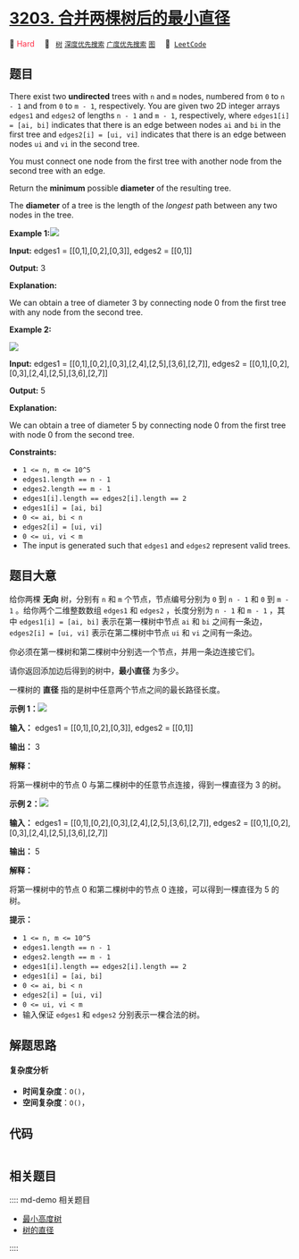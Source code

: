 # [3203. 合并两棵树后的最小直径](https://leetcode.com/problems/find-minimum-diameter-after-merging-two-trees)

🔴 <font color=#ff334b>Hard</font>&emsp; 🔖&ensp; [`树`](/leetcode/outline/tag/tree.md) [`深度优先搜索`](/leetcode/outline/tag/depth-first-search.md) [`广度优先搜索`](/leetcode/outline/tag/breadth-first-search.md) [`图`](/leetcode/outline/tag/graph.md)&emsp; 🔗&ensp;[`LeetCode`](https://leetcode.com/problems/find-minimum-diameter-after-merging-two-trees)


## 题目

There exist two **undirected** trees with `n` and `m` nodes, numbered from `0`
to `n - 1` and from `0` to `m - 1`, respectively. You are given two 2D integer
arrays `edges1` and `edges2` of lengths `n - 1` and `m - 1`, respectively,
where `edges1[i] = [ai, bi]` indicates that there is an edge between nodes
`ai` and `bi` in the first tree and `edges2[i] = [ui, vi]` indicates that
there is an edge between nodes `ui` and `vi` in the second tree.

You must connect one node from the first tree with another node from the
second tree with an edge.

Return the **minimum** possible **diameter** of the resulting tree.

The **diameter** of a tree is the length of the _longest_ path between any two
nodes in the tree.



**Example
1:**![](https://assets.leetcode.com/uploads/2024/04/22/example11-transformed.png)

**Input:** edges1 = [[0,1],[0,2],[0,3]], edges2 = [[0,1]]

**Output:** 3

**Explanation:**

We can obtain a tree of diameter 3 by connecting node 0 from the first tree
with any node from the second tree.

**Example 2:**

![](https://assets.leetcode.com/uploads/2024/04/22/example211.png)

**Input:** edges1 = [[0,1],[0,2],[0,3],[2,4],[2,5],[3,6],[2,7]], edges2 =
[[0,1],[0,2],[0,3],[2,4],[2,5],[3,6],[2,7]]

**Output:** 5

**Explanation:**

We can obtain a tree of diameter 5 by connecting node 0 from the first tree
with node 0 from the second tree.



**Constraints:**

  * `1 <= n, m <= 10^5`
  * `edges1.length == n - 1`
  * `edges2.length == m - 1`
  * `edges1[i].length == edges2[i].length == 2`
  * `edges1[i] = [ai, bi]`
  * `0 <= ai, bi < n`
  * `edges2[i] = [ui, vi]`
  * `0 <= ui, vi < m`
  * The input is generated such that `edges1` and `edges2` represent valid trees.


## 题目大意

给你两棵 **无向**  树，分别有 `n` 和 `m` 个节点，节点编号分别为 `0` 到 `n - 1` 和 `0` 到 `m - 1`
。给你两个二维整数数组 `edges1` 和 `edges2` ，长度分别为 `n - 1` 和 `m - 1` ，其中 `edges1[i] = [ai,
bi]` 表示在第一棵树中节点 `ai` 和 `bi` 之间有一条边，`edges2[i] = [ui, vi]` 表示在第二棵树中节点 `ui` 和
`vi` 之间有一条边。

你必须在第一棵树和第二棵树中分别选一个节点，并用一条边连接它们。

请你返回添加边后得到的树中，**最小直径**  为多少。

一棵树的 **直径**  指的是树中任意两个节点之间的最长路径长度。



**示例
1：**![](https://assets.leetcode.com/uploads/2024/04/22/example11-transformed.png)

**输入：** edges1 = [[0,1],[0,2],[0,3]], edges2 = [[0,1]]

**输出：** 3

**解释：**

将第一棵树中的节点 0 与第二棵树中的任意节点连接，得到一棵直径为 3 的树。

**示例 2：![](https://assets.leetcode.com/uploads/2024/04/22/example211.png)**

**输入：** edges1 = [[0,1],[0,2],[0,3],[2,4],[2,5],[3,6],[2,7]], edges2 =
[[0,1],[0,2],[0,3],[2,4],[2,5],[3,6],[2,7]]

**输出：** 5

**解释：**

将第一棵树中的节点 0 和第二棵树中的节点 0 连接，可以得到一棵直径为 5 的树。



**提示：**

  * `1 <= n, m <= 10^5`
  * `edges1.length == n - 1`
  * `edges2.length == m - 1`
  * `edges1[i].length == edges2[i].length == 2`
  * `edges1[i] = [ai, bi]`
  * `0 <= ai, bi < n`
  * `edges2[i] = [ui, vi]`
  * `0 <= ui, vi < m`
  * 输入保证 `edges1` 和 `edges2` 分别表示一棵合法的树。


## 解题思路

#### 复杂度分析

- **时间复杂度**：`O()`，
- **空间复杂度**：`O()`，

## 代码

```javascript

```

## 相关题目

:::: md-demo 相关题目
- [最小高度树](https://leetcode.com/problems/minimum-height-trees)
- [树的直径](https://leetcode.com/problems/tree-diameter)

::::
